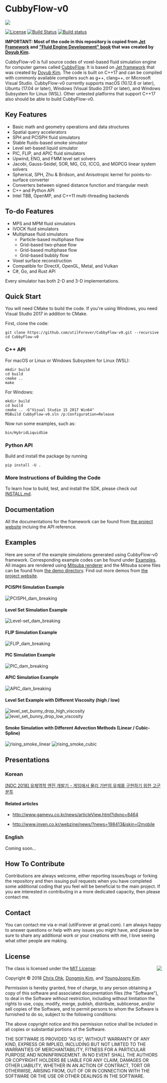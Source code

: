 # CubbyFlow-v0

<img src="https://github.com/utilForever/CubbyFlow-v0/blob/master/Logo.png" align="center" />

[![License](https://img.shields.io/badge/Licence-MIT-blue.svg)](https://github.com/utilForever/CubbyFlow-v0/blob/master/LICENSE) [![Build Status](https://travis-ci.org/utilForever/CubbyFlow-v0.svg?branch=master)](https://travis-ci.org/utilForever/CubbyFlow-v0/branches) [![Build status](https://ci.appveyor.com/api/projects/status/github/utilForever/CubbyFlow-v0?branch=master&svg=true)](https://ci.appveyor.com/project/utilForever/CubbyFlow-v0/branch/master)

<b>IMPORTANT: Most of the code in this repository is copied from [Jet Framework](https://github.com/doyubkim/fluid-engine-dev) and ["Fluid Engine Development" book](http://fluidenginedevelopment.org/) that was created by [Doyub Kim](https://twitter.com/doyub).</b>

CubbyFlow-v0 is full source codes of voxel-based fluid simulation engine for computer games called [CubbyFlow](http://github.com/utilForever/CubbyFlow). It is based on [Jet framework](https://github.com/doyubkim/fluid-engine-dev) that was created by [Doyub Kim](https://twitter.com/doyub).
The code is built on C++17 and can be compiled with commonly available compilers such as g++, clang++, or Microsoft Visual Studio. CubbyFlow-v0 currently supports macOS (10.12.6 or later), Ubuntu (17.04 or later), Windows (Visual Studio 2017 or later), and Windows Subsystem for Linux (WSL). Other untested platforms that support C++17 also should be able to build CubbyFlow-v0.

## Key Features

- Basic math and geometry operations and data structures
- Spatial query accelerators
- SPH and PCISPH fluid simulators
- Stable fluids-based smoke simulator
- Level set-based liquid simulator
- PIC, FLIP, and APIC fluid simulators
- Upwind, ENO, and FMM level set solvers
- Jacobi, Gauss-Seidel, SOR, MG, CG, ICCG, and MGPCG linear system solvers
- Spherical, SPH, Zhu & Bridson, and Anisotropic kernel for points-to-surface converter
- Converters between signed distance function and triangular mesh
- C++ and Python API
- Intel TBB, OpenMP, and C++11 multi-threading backends

## To-do Features

- MPS and MPM fluid simulators
- IVOCK fluid simulators
- Multiphase fluid simulators
    - Particle-based multiphase flow
    - Grid-based two-phase flow
    - Grid-based multiphase flow
    - Grid-based bubbly flow
- Voxel surface reconstruction
- Compatible for DirectX, OpenGL, Metal, and Vulkan
- C#, Go, and Rust API

Every simulator has both 2-D and 3-D implementations.

## Quick Start

You will need CMake to build the code. If you're using Windows, you need Visual Studio 2017 in addition to CMake.

First, clone the code:

```
git clone https://github.com/utilForever/CubbyFlow-v0.git --recursive
cd CubbyFlow-v0
```

### C++ API

For macOS or Linux or Windows Subsystem for Linux (WSL):

```
mkdir build
cd build
cmake ..
make
```

For Windows:

```
mkdir build
cd build
cmake .. -G"Visual Studio 15 2017 Win64"
MSBuild CubbyFlow-v0.sln /p:Configuration=Release
```

Now run some examples, such as:

```
bin/HybridLiquidSim
```

### Python API

Build and install the package by running

```
pip install -U .
```

### More Instructions of Building the Code

To learn how to build, test, and install the SDK, please check out [INSTALL.md](https://github.com/utilForever/CubbyFlow-v0/blob/master/INSTALL.md).

## Documentation

All the documentations for the framework can be found from [the project website](https://utilforever.github.io/CubbyFlow-v0/) incluing the API reference.

## Examples

Here are some of the example simulations generated using CubbyFlow-v0 framework. Corresponding example codes can be found under [Examples](https://github.com/utilForever/CubbyFlow-v0/tree/master/Examples). All images are rendered using [Mitsuba renderer](https://www.mitsuba-renderer.org/) and the Mitsuba scene files can be found from [the demo directory](https://github.com/utilForever/CubbyFlow-v0/tree/master/Demos). Find out more demos from [the project website](https://utilforever.github.io/CubbyFlow-v0/Examples).

#### PCISPH Simulation Example

![PCISPH_dam_breaking](https://github.com/utilForever/CubbyFlow-v0/blob/master/Medias/Screenshots/PCISPH_dam_breaking.png "PCISPH Example")

#### Level Set Simulation Example

![Level-set_dam_breaking](https://github.com/utilForever/CubbyFlow-v0/blob/master/Medias/Screenshots/LevelSet_dam_breaking.png "Level Set Example")

#### FLIP Simulation Example

![FLIP_dam_breaking](https://github.com/utilForever/CubbyFlow-v0/blob/master/Medias/Screenshots/FLIP_dam_breaking.png "FLIP Example")

#### PIC Simulation Example

![PIC_dam_breaking](https://github.com/utilForever/CubbyFlow-v0/blob/master/Medias/Screenshots/PIC_dam_breaking.png "PIC Example")

#### APIC Simulation Example

![APIC_dam_breaking](https://github.com/utilForever/CubbyFlow-v0/blob/master/Medias/Screenshots/APIC_dam_breaking.png "APIC Example")

#### Level Set Example with Different Viscosity (high / low)

![level_set_bunny_drop_high_viscosity](https://github.com/utilForever/CubbyFlow-v0/blob/master/Medias/Screenshots/level_set_bunny_drop_high_viscosity.png "Level Set Bunny Drop - High Viscosity")
![level_set_bunny_drop_low_viscosity](https://github.com/utilForever/CubbyFlow-v0/blob/master/Medias/Screenshots/level_set_bunny_drop_low_viscosity.png "Level Set Bunny Drop - Low Viscosity")

#### Smoke Simulation with Different Advection Methods (Linear / Cubic-Spline)

![rising_smoke_linear](https://github.com/utilForever/CubbyFlow-v0/blob/master/Medias/Screenshots/rising_smoke_linear.png "Rising Smoke - Linear")
![rising_smoke_cubic](https://github.com/utilForever/CubbyFlow-v0/blob/master/Medias/Screenshots/rising_smoke_cubic.png "Rising Smoke - Cubic")

## Presentations

### Korean

[[NDC 2018] 유체역학 엔진 개발기 - 게임에서 물리 기반의 유체를 구현하기 위한 고군분투](https://www.slideshare.net/utilforever/ndc-2018-95260566)

#### Related articles

- http://www.gamevu.co.kr/news/articleView.html?idxno=8464

- http://www.inven.co.kr/webzine/news/?news=198413&iskin=l2mobile

### English

Coming soon...

## How To Contribute

Contributions are always welcome, either reporting issues/bugs or forking the repository and then issuing pull requests when you have completed some additional coding that you feel will be beneficial to the main project. If you are interested in contributing in a more dedicated capacity, then please contact me.

## Contact

You can contact me via e-mail (utilForever at gmail.com). I am always happy to answer questions or help with any issues you might have, and please be sure to share any additional work or your creations with me, I love seeing what other people are making.

## License

<img align="right" src="http://opensource.org/trademarks/opensource/OSI-Approved-License-100x137.png">

The class is licensed under the [MIT License](http://opensource.org/licenses/MIT):

Copyright &copy; 2018 [Chris Ohk](http://www.github.com/utilForever), [Dongmin Kim](https://github.com/dmk98), and [YoungJoong Kim](https://github.com/revsic).

Permission is hereby granted, free of charge, to any person obtaining a copy of this software and associated documentation files (the "Software"), to deal in the Software without restriction, including without limitation the rights to use, copy, modify, merge, publish, distribute, sublicense, and/or sell copies of the Software, and to permit persons to whom the Software is furnished to do so, subject to the following conditions:

The above copyright notice and this permission notice shall be included in all copies or substantial portions of the Software.

THE SOFTWARE IS PROVIDED "AS IS", WITHOUT WARRANTY OF ANY KIND, EXPRESS OR IMPLIED, INCLUDING BUT NOT LIMITED TO THE WARRANTIES OF MERCHANTABILITY, FITNESS FOR A PARTICULAR PURPOSE AND NONINFRINGEMENT. IN NO EVENT SHALL THE AUTHORS OR COPYRIGHT HOLDERS BE LIABLE FOR ANY CLAIM, DAMAGES OR OTHER LIABILITY, WHETHER IN AN ACTION OF CONTRACT, TORT OR OTHERWISE, ARISING FROM, OUT OF OR IN CONNECTION WITH THE SOFTWARE OR THE USE OR OTHER DEALINGS IN THE SOFTWARE.